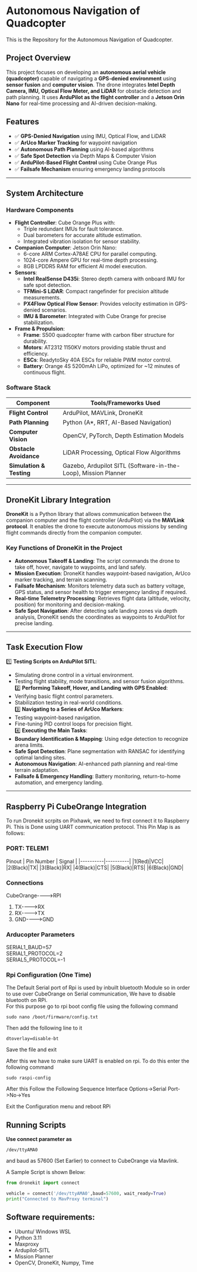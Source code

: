 # Autonomous Navigation of Quadcopter
This is the Repository for the Autonomous Navigation of Quadcopter.

## Project Overview
This project focuses on developing an **autonomous aerial vehicle (quadcopter)** capable of navigating a **GPS-denied environment** using **sensor fusion** and **computer vision**. The drone integrates **Intel Depth Camera, IMU, Optical Flow Meter, and LiDAR** for obstacle detection and path planning. It uses **ArduPilot as the flight controller** and a **Jetson Orin Nano** for real-time processing and AI-driven decision-making.

## Features
- ✅ **GPS-Denied Navigation** using IMU, Optical Flow, and LiDAR
- ✅ **ArUco Marker Tracking** for waypoint navigation
- ✅ **Autonomous Path Planning** using AI-based algorithms
- ✅ **Safe Spot Detection** via Depth Maps & Computer Vision
- ✅ **ArduPilot-Based Flight Control** using Cube Orange Plus
- ✅ **Failsafe Mechanism** ensuring emergency landing protocols

---

## System Architecture

### **Hardware Components**
- **Flight Controller**: Cube Orange Plus with:
  - Triple redundant IMUs for fault tolerance.
  - Dual barometers for accurate altitude estimation.
  - Integrated vibration isolation for sensor stability.
- **Companion Computer**: Jetson Orin Nano:
  - 6-core ARM Cortex-A78AE CPU for parallel computing.
  - 1024-core Ampere GPU for real-time depth processing.
  - 8GB LPDDR5 RAM for efficient AI model execution.
- **Sensors**:
  - **Intel RealSense D435i**: Stereo depth camera with onboard IMU for safe spot detection.
  - **TFMini-S LiDAR**: Compact rangefinder for precision altitude measurements.
  - **PX4Flow Optical Flow Sensor**: Provides velocity estimation in GPS-denied scenarios.
  - **IMU & Barometer**: Integrated with Cube Orange for precise stabilization.
- **Frame & Propulsion**:
  - **Frame**: S500 quadcopter frame with carbon fiber structure for durability.
  - **Motors**: AT2312 1150KV motors providing stable thrust and efficiency.
  - **ESCs**: ReadytoSky 40A ESCs for reliable PWM motor control.
  - **Battery**: Orange 4S 5200mAh LiPo, optimized for ~12 minutes of continuous flight.

### **Software Stack**
| Component              | Tools/Frameworks Used |
|------------------------|----------------------|
| **Flight Control**     | ArduPilot, MAVLink, DroneKit |
| **Path Planning**      | Python (A*, RRT, AI-Based Navigation) |
| **Computer Vision**    | OpenCV, PyTorch, Depth Estimation Models |
| **Obstacle Avoidance** | LiDAR Processing, Optical Flow Algorithms |
| **Simulation & Testing** | Gazebo, Ardupilot SITL (Software-in-the-Loop), Mission Planner |

---

## DroneKit Library Integration

**DroneKit** is a Python library that allows communication between the companion computer and the flight controller (ArduPilot) via the **MAVLink protocol**. It enables the drone to execute autonomous missions by sending flight commands directly from the companion computer.

### **Key Functions of DroneKit in the Project**
- **Autonomous Takeoff & Landing**: The script commands the drone to take off, hover, navigate to waypoints, and land safely.
- **Mission Execution**: DroneKit handles waypoint-based navigation, ArUco marker tracking, and terrain scanning.
- **Failsafe Mechanism**: Monitors telemetry data such as battery voltage, GPS status, and sensor health to trigger emergency landing if required.
- **Real-time Telemetry Processing**: Retrieves flight data (altitude, velocity, position) for monitoring and decision-making.
- **Safe Spot Navigation**: After detecting safe landing zones via depth analysis, DroneKit sends the coordinates as waypoints to ArduPilot for precise landing.

---

## Task Execution Flow
1️⃣ **Testing Scripts on ArduPilot SITL**:
   - Simulating drone control in a virtual environment.
   - Testing flight stability, mode transitions, and sensor fusion algorithms.<br>
2️⃣ **Performing Takeoff, Hover, and Landing with GPS Enabled**:
   - Verifying basic flight control parameters.
   - Stabilization testing in real-world conditions.<br>
3️⃣ **Navigating to a Series of ArUco Markers**:
   - Testing waypoint-based navigation.
   - Fine-tuning PID control loops for precision flight.<br>
4️⃣ **Executing the Main Tasks**:
   - **Boundary Identification & Mapping**: Using edge detection to recognize arena limits.
   - **Safe Spot Detection**: Plane segmentation with RANSAC for identifying optimal landing sites.
   - **Autonomous Navigation**: AI-enhanced path planning and real-time terrain adaptation.
   - **Failsafe & Emergency Handling**: Battery monitoring, return-to-home automation, and emergency landing.

---


## Raspberry Pi CubeOrange Integration
To run Dronekit scrpits on Pixhawk, we need to first connect it to Raspberry Pi. This is Done using UART communication protocol. This Pin Map is as follows:   
### PORT:  **TELEM1**
Pinout
| Pin Number | Signal |
|----------|----------|
|1(Red)|VCC|
|2(Black)|TX|
|3(Black)|RX|
|4(Black)|CTS|
|5(Black)|RTS|
|6(Black)|GND|
### Connections
CubeOrange---->RPI   
1. TX---->RX
2. RX---->TX
3. GND---->GND

### Arducopter Parameters
SERIAL1_BAUD=57  
SERIAL1_PROTOCOL=2  
SERIAL5_PROTOCOL=-1  

### Rpi Configuration (One Time)
The Default Serial port of Rpi is used by inbuilt bluetooth Module so in order to use over CubeOrange on Serial communication, We have to disable bluetooth on RPi.   
For this purpose go to rpi boot config file using the following command
```
sudo nano /boot/firmware/config.txt
```
Then add the following line to it 
```
dtoverlay=disable-bt
```
Save the file and exit 

After this we have to make sure UART is enabled on rpi. To do this enter the following command
```
sudo raspi-config
```
After this Follow the Following Sequence
Interface Options->Serial Port->No->Yes

Exit the Configuration menu and reboot RPi

## Running Scripts
**Use connect parameter as**
```
/dev/ttyAMA0
```
and baud as 57600 (Set Earlier) to connect to CubeOrange via Mavlink.

A Sample Script is shown Below:  
```python
from dronekit import connect

vehicle = connect('/dev/ttyAMA0',baud=57600, wait_ready=True)
print("Connected to MavProxy terminal")
```



## Software requirements:
- Ubuntu/ Windows WSL
- Python 3.11
- Maxproxy
- Ardupilot-SITL
- Mission Planner
- OpenCV, DroneKit, Numpy, Time
